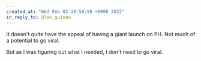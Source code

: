 ```yaml
---
created_at: "Wed Feb 02 20:59:50 +0000 2022"
in_reply_to: @leo_guinan
---
```


It doesn't quite have the appeal of having a giant launch on PH. Not much of a potential to go viral.

But as I was figuring out what I needed, I don't need to go viral.